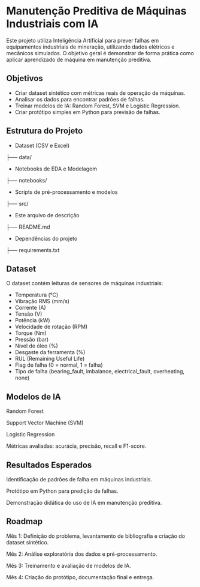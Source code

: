 # Manutenção Preditiva de Máquinas Industriais com IA

Este projeto utiliza Inteligência Artificial para prever falhas em equipamentos industriais de mineração, utilizando dados elétricos e mecânicos simulados. 
O objetivo geral é demonstrar de forma prática como aplicar aprendizado de máquina em manutenção preditiva.

## Objetivos

- Criar dataset sintético com métricas reais de operação de máquinas.
- Analisar os dados para encontrar padrões de falhas.
- Treinar modelos de IA: Random Forest, SVM e Logistic Regression.
- Criar protótipo simples em Python para previsão de falhas.

## Estrutura do Projeto
- Dataset (CSV e Excel)

├── data/

- Notebooks de EDA e Modelagem
  
├── notebooks/ 

- Scripts de pré-processamento e modelos
  
├── src/ 

- Este arquivo de descrição
  
├── README.md

- Dependências do projeto
  
├── requirements.txt 


## Dataset

O dataset contém leituras de sensores de máquinas industriais:

- Temperatura (°C)
- Vibração RMS (mm/s)
- Corrente (A)
- Tensão (V)
- Potência (kW)
- Velocidade de rotação (RPM)
- Torque (Nm)
- Pressão (bar)
- Nível de óleo (%)
- Desgaste da ferramenta (%)
- RUL (Remaining Useful Life)
- Flag de falha (0 = normal, 1 = falha)
- Tipo de falha (bearing_fault, imbalance, electrical_fault, overheating, none)

## Modelos de IA

Random Forest

Support Vector Machine (SVM)

Logistic Regression

Métricas avaliadas: acurácia, precisão, recall e F1-score.

## Resultados Esperados

Identificação de padrões de falha em máquinas industriais.

Protótipo em Python para predição de falhas.

Demonstração didática do uso de IA em manutenção preditiva.

## Roadmap

Mês 1: Definição do problema, levantamento de bibliografia e criação do dataset sintético.

Mês 2: Análise exploratória dos dados e pré-processamento.

Mês 3: Treinamento e avaliação de modelos de IA.

Mês 4: Criação do protótipo, documentação final e entrega.



